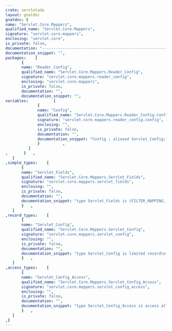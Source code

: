 ```yaml
---
crate: servletada
layout: gnatdoc
gnatdoc: {
name: "Servlet.Core.Mappers",
qualified_name: "Servlet.Core.Mappers",
signature: "servlet.core.mappers",
enclosing: "servlet.core",
is_private: false,
documentation: "---------------------------------------------------------------------\n  servlet-servlets-mappers -- Read servlet configuration files\n  Copyright (C) 2011, 2015, 2017 Stephane Carrez\n  Written by Stephane Carrez (Stephane.Carrez@gmail.com)\n\n  Licensed under the Apache License, Version 2.0 (the \"License\");\n  you may not use this file except in compliance with the License.\n  You may obtain a copy of the License at\n\n      http://www.apache.org/licenses/LICENSE-2.0\n\n  Unless required by applicable law or agreed to in writing, software\n  distributed under the License is distributed on an \"AS IS\" BASIS,\n  WITHOUT WARRANTIES OR CONDITIONS OF ANY KIND, either express or implied.\n  See the License for the specific language governing permissions and\n  limitations under the License.\n---------------------------------------------------------------------",
documentation_snippet: "",
packages:    [
       {
       name: "Reader_Config",
       qualified_name: "Servlet.Core.Mappers.Reader_Config",
       signature: "servlet.core.mappers.reader_config",
       enclosing: "servlet.core.mappers",
       is_private: false,
       documentation: "",
       documentation_snippet: "",
variables:           [
              {
              name: "Config",
              qualified_name: "Servlet.Core.Mappers.Reader_Config.Config",
              signature: "servlet.core.mappers.reader_config.config",
              enclosing: "",
              is_private: false,
              documentation: "",
              documentation_snippet: "Config : aliased Servlet_Config;",
              }          ,
          ]
,       }   ,
   ]
,simple_types:    [
       {
       name: "Servlet_Fields",
       qualified_name: "Servlet.Core.Mappers.Servlet_Fields",
       signature: "servlet.core.mappers.servlet_fields",
       enclosing: "",
       is_private: false,
       documentation: "",
       documentation_snippet: "type Servlet_Fields is (FILTER_MAPPING, FILTER_NAME, SERVLET_NAME,\n                        URL_PATTERN, SERVLET_MAPPING,\n                        CONTEXT_PARAM, PARAM_NAME, PARAM_VALUE,\n                        MIME_MAPPING, MIME_TYPE, EXTENSION,\n                        ERROR_PAGE, ERROR_CODE, LOCATION);",
       }   ,
   ]
,record_types:    [
       {
       name: "Servlet_Config",
       qualified_name: "Servlet.Core.Mappers.Servlet_Config",
       signature: "servlet.core.mappers.servlet_config",
       enclosing: "",
       is_private: false,
       documentation: "",
       documentation_snippet: "type Servlet_Config is limited record\n   Filter_Name      : Util.Beans.Objects.Object;\n   Servlet_Name     : Util.Beans.Objects.Object;\n   URL_Patterns     : Util.Beans.Objects.Vectors.Vector;\n   Param_Name       : Util.Beans.Objects.Object;\n   Param_Value      : Util.Beans.Objects.Object;\n   Mime_Type        : Util.Beans.Objects.Object;\n   Extension        : Util.Beans.Objects.Object;\n   Error_Code       : Util.Beans.Objects.Object;\n   Location         : Util.Beans.Objects.Object;\n   Handler          : Servlet_Registry_Access;\n   Context          : EL.Contexts.ELContext_Access;\n   Override_Context : Boolean := True;\nend record;",
       }   ,
   ]
,access_types:    [
       {
       name: "Servlet_Config_Access",
       qualified_name: "Servlet.Core.Mappers.Servlet_Config_Access",
       signature: "servlet.core.mappers.servlet_config_access",
       enclosing: "",
       is_private: false,
       documentation: "",
       documentation_snippet: "type Servlet_Config_Access is access all Servlet_Config;",
       }   ,
   ]
,}
---
```

